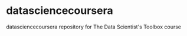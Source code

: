 datasciencecoursera
===================

datasciencecoursera repository for The Data Scientist's Toolbox course
